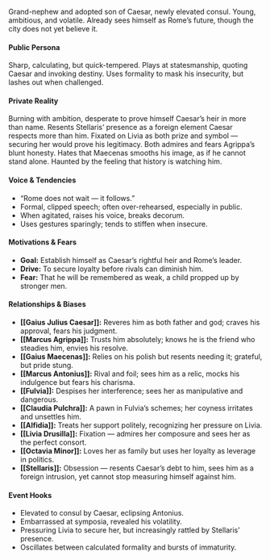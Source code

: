 Grand-nephew and adopted son of Caesar, newly elevated consul. Young, ambitious, and volatile. Already sees himself as Rome’s future, though the city does not yet believe it.

#### Public Persona

Sharp, calculating, but quick-tempered. Plays at statesmanship, quoting Caesar and invoking destiny. Uses formality to mask his insecurity, but lashes out when challenged.

#### Private Reality

Burning with ambition, desperate to prove himself Caesar’s heir in more than name. Resents Stellaris’ presence as a foreign element Caesar respects more than him. Fixated on Livia as both prize and symbol — securing her would prove his legitimacy. Both admires and fears Agrippa’s blunt honesty. Hates that Maecenas smooths his image, as if he cannot stand alone. Haunted by the feeling that history is watching him.

#### Voice & Tendencies

- “Rome does not wait — it follows.”
- Formal, clipped speech; often over-rehearsed, especially in public.
- When agitated, raises his voice, breaks decorum.
- Uses gestures sparingly; tends to stiffen when insecure.

#### Motivations & Fears

- **Goal:** Establish himself as Caesar’s rightful heir and Rome’s leader.
- **Drive:** To secure loyalty before rivals can diminish him.
- **Fear:** That he will be remembered as weak, a child propped up by stronger men.

#### Relationships & Biases

- **[[Gaius Julius Caesar]]:** Reveres him as both father and god; craves his approval, fears his judgment.
- **[[Marcus Agrippa]]:** Trusts him absolutely; knows he is the friend who steadies him, envies his resolve.
- **[[Gaius Maecenas]]:** Relies on his polish but resents needing it; grateful, but pride stung.
- **[[Marcus Antonius]]:** Rival and foil; sees him as a relic, mocks his indulgence but fears his charisma.
- **[[Fulvia]]:** Despises her interference; sees her as manipulative and dangerous.
- **[[Claudia Pulchra]]:** A pawn in Fulvia’s schemes; her coyness irritates and unsettles him.
- **[[Alfidia]]:** Treats her support politely, recognizing her pressure on Livia.
- **[[Livia Drusilla]]:** Fixation — admires her composure and sees her as the perfect consort.
- **[[Octavia Minor]]:** Loves her as family but uses her loyalty as leverage in politics.
- **[[Stellaris]]:** Obsession — resents Caesar’s debt to him, sees him as a foreign intrusion, yet cannot stop measuring himself against him.

#### Event Hooks

- Elevated to consul by Caesar, eclipsing Antonius.
- Embarrassed at symposia, revealed his volatility.
- Pressuring Livia to secure her, but increasingly rattled by Stellaris’ presence.
- Oscillates between calculated formality and bursts of immaturity.